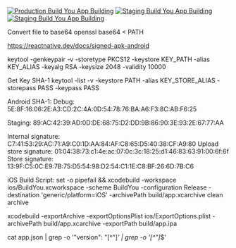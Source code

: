 [![Production Build You App Building](https://github.com/eight9io/build-you/actions/workflows/production.yml/badge.svg)](https://github.com/eight9io/build-you/actions/workflows/production.yml)
[![Staging Build You App Building](https://github.com/eight9io/build-you/actions/workflows/staging.yml/badge.svg)](https://github.com/eight9io/build-you/actions/workflows/staging.yml)
[![Staging Build You App Building](https://github.com/eight9io/build-you/actions/workflows/staging.yml/badge.svg)](https://github.com/eight9io/build-you/actions/workflows/staging.yml)

Convert file to base64
openssl base64 < PATH

https://reactnative.dev/docs/signed-apk-android

keytool -genkeypair -v -storetype PKCS12 -keystore KEY_PATH -alias KEY_ALIAS -keyalg RSA -keysize 2048 -validity 10000

Get Key SHA-1
keytool -list -v -keystore PATH -alias KEY_STORE_ALIAS -storepass PASS -keypass PASS

Android SHA-1:
Debug: 5E:8F:16:06:2E:A3:CD:2C:4A:0D:54:78:76:BA:A6:F3:8C:AB:F6:25

Staging: 89:AC:42:39:AD:0D:DE:68:75:D2:DD:9B:86:90:3E:93:2E:67:77:AA

Internal signature: C7:41:53:29:AC:71:A9:C0:1D:AA:84:AF:C8:65:D5:40:38:CF:A9:80
Upload store signature: 01:04:38:73:c1:4e:ac:07:0c:3c:18:25:d1:46:83:63:91:00:6f:6f
Store signature: 13:9F:C5:0C:E9:7B:75:D5:54:98:D2:54:C1:1E:C8:BF:26:6D:7B:C6

iOS Build Script:
set -o pipefail && xcodebuild -workspace ios/BuildYou.xcworkspace -scheme BuildYou -configuration Release -destination 'generic/platform=iOS' -archivePath build/app.xcarchive clean archive

xcodebuild -exportArchive -exportOptionsPlist ios/ExportOptions.plist -archivePath build/app.xcarchive -exportPath build/app.ipa

cat app.json | grep -o '"version": "[^"]_' | grep -o '[^"]_$'
